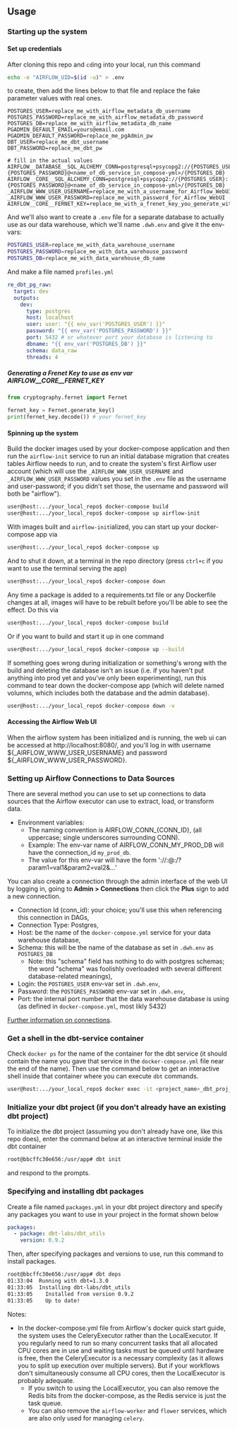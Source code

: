 
## Usage

### Starting up the system

#### Set up credentials
After cloning this repo and `cd`ing into your local, run this command

```bash
echo -e "AIRFLOW_UID=$(id -u)" > .env
```

to create, then add the lines below to that file and replace the fake parameter values with real ones.

```
POSTGRES_USER=replace_me_with_airflow_metadata_db_username
POSTGRES_PASSWORD=replace_me_with_airflow_metadata_db_password
POSTGRES_DB=replace_me_with_airflow_metadata_db_name
PGADMIN_DEFAULT_EMAIL=yours@email.com
PGADMIN_DEFAULT_PASSWORD=replace_me_pgAdmin_pw
DBT_USER=replace_me_dbt_username
DBT_PASSWORD=replace_me_dbt_pw

# fill in the actual values 
AIRFLOW__DATABASE__SQL_ALCHEMY_CONN=postgresql+psycopg2://{POSTGRES_USER}:{POSTGRES_PASSWORD}@<name_of_db_service_in_compose-yml>/{POSTGRES_DB}
AIRFLOW__CORE__SQL_ALCHEMY_CONN=postgresql+psycopg2://{POSTGRES_USER}:{POSTGRES_PASSWORD}@<name_of_db_service_in_compose-yml>/{POSTGRES_DB}
_AIRFLOW_WWW_USER_USERNAME=replace_me_with_a_username_for_Airflow_WebUI
_AIRFLOW_WWW_USER_PASSWORD=replace_me_with_password_for_Airflow_WebUI
AIRFLOW__CORE__FERNET_KEY=replace_me_with_a_frenet_key_you_generate_with_the_snippet_below
```

And we'll also want to create a `.env` file for a separate database to actually use as our data warehouse, which we'll name `.dwh.env` and give it the env-vars:

```bash
POSTGRES_USER=replace_me_with_data_warehouse_username
POSTGRES_PASSWORD=replace_me_with_data_warehouse_password
POSTGRES_DB=replace_me_with_data_warehouse_db_name
```

And make a file named `profiles.yml`

```yml
re_dbt_pg_raw:
  target: dev
  outputs:
    dev:
      type: postgres
      host: localhost
      user: user: "{{ env_var('POSTGRES_USER') }}"
      password: "{{ env_var('POSTGRES_PASSWORD') }}"
      port: 5432 # or whatever port your database is listening to
      dbname: "{{ env_var('POSTGRES_DB') }}"
      schema: data_raw
      threads: 4
```

##### Generating a Frenet Key to use as env var AIRFLOW__CORE__FERNET_KEY
```python
from cryptography.fernet import Fernet

fernet_key = Fernet.generate_key()
print(fernet_key.decode()) # your fernet_key
```


#### Spinning up the system

Build the docker images used by your docker-compose application and then run the `airflow-init` service to run an initial database migration that creates tables Airflow needs to run, and to create the system's first Airflow user account (which will use the `_AIRFLOW_WWW_USER_USERNAME` and `_AIRFLOW_WWW_USER_PASSWORD` values you set in the `.env` file as the username and user-password; if you didn't set those, the username and password will both be "airflow"). 

```bash
user@host:.../your_local_repo$ docker-compose build
user@host:.../your_local_repo$ docker-compose up airflow-init
```

With images built and `airflow-init`ialized, you can start up your docker-compose app via

```bash
user@host:.../your_local_repo$ docker-compose up
```

And to shut it down, at a terminal in the repo directory (press `ctrl+c` if you want to use the terminal serving the app)

```bash
user@host:.../your_local_repo$ docker-compose down
```

Any time a package is added to a requirements.txt file or any Dockerfile changes at all, images will have to be rebuilt before you'll be able to see the effect. Do this via 

```bash
user@host:.../your_local_repo$ docker-compose build
```

Or if you want to build and start it up in one command

```bash
user@host:.../your_local_repo$ docker-compose up --build
```

If something goes wrong during initialization or something's wrong with the build and deleting the database isn't an issue (i.e. if you haven't put anything into prod yet and you've only been experimenting), run this command to tear down the docker-compose app (which will delete named volumns, which includes both the database and the admin database).

```bash
user@host:.../your_local_repo$ docker-compose down -v
```

#### Accessing the Airflow Web UI

When the airflow system has been initialized and is running, the web ui can be accessed at http://localhost:8080/, and you'll log in with username ${_AIRFLOW_WWW_USER_USERNAME} and password ${_AIRFLOW_WWW_USER_PASSWORD}.

### Setting up Airflow Connections to Data Sources

There are several method you can use to set up connections to data sources that the Airflow executor can use to extract, load, or transform data.

* Environment variables:
  * The naming convention is AIRFLOW_CONN_{CONN_ID}, (all uppercase; single underscores surrounding CONN). 
  * Example: The env-var name of AIRFLOW_CONN_MY_PROD_DB will have the connection_id `my_prod_db`.
  * The value for this env-var will have the form '<conn-type>://<login>:<password>@<host>:<port>/<schema>?param1=val1&param2=val2&...'

You can also create a connection through the admin interface of the web UI by logging in, going to **Admin > Connections** then click the **Plus** sign to add a new connection.
* Connection Id (conn_id): your choice; you'll use this when referencing this connection in DAGs,
* Connection Type: Postgres,
* Host: be the name of the `docker-compose.yml` service for your data warehouse database,
* Schema: this will be the name of the database as set in `.dwh.env` as `POSTGRES_DB`
    * Note: this "schema" field has nothing to do with postgres schemas; the word "schema" was foolishly overloaded with several different database-related meanings),
* Login: the `POSTGRES_USER` env-var set in `.dwh.env`,
* Password: the `POSTGRES_PASSWORD` env-var set in `.dwh.env`,
* Port: the internal port number that the data warehouse database is using (as defined in `docker-compose.yml`, most likly 5432)



[Further information on connections](https://airflow.apache.org/docs/apache-airflow/stable/howto/connection.html).

### Get a shell in the dbt-service container

Check `docker ps` for the name of the container for the dbt service (it should contain the name you gave that service in the `docker-compose.yml` file near the end of the name). Then use the command below to get an interactive shell inside that container where you can execute `dbt` commands.

```bash
user@host:.../your_local_repo$ docker exec -it <project_name>_dbt_proj_1 /bin/bash
```

### Initialize your dbt project (if you don't already have an existing dbt project)

To initialize the dbt project (assuming you don't already have one, like this repo does), enter the command below at an interactive terminal inside the dbt container

```bash
root@bbcffc30e656:/usr/app# dbt init
```

and respond to the prompts.

### Specifying and installing dbt packages

Create a file named `packages.yml` in your dbt project directory and specify any packages you want to use in your project in the format shown below

```yml
packages:
  - package: dbt-labs/dbt_utils
    version: 0.9.2
```

Then, after specifying packages and versions to use, run this command to install packages.

```bash
root@bbcffc30e656:/usr/app# dbt deps
01:33:04  Running with dbt=1.3.0
01:33:05  Installing dbt-labs/dbt_utils
01:33:05    Installed from version 0.9.2
01:33:05    Up to date!
```

 









Notes:
* In the docker-compose.yml file from Airflow's docker quick start guide, the system uses the CeleryExecutor rather than the LocalExecutor. If you regularly need to run so many concurrent tasks that all allocated CPU cores are in use and waiting tasks must be queued until hardware is free, then the CeleryExecutor is a necessary complexity (as it allows you to split up execution over multiple servers). But if your workflows don't simultaneously consume all CPU cores, then the LocalExecutor is probably adequate.
  * If you switch to using the LocalExecutor, you can also remove the Redis bits from the docker-compose, as the Redis service is just the task queue.
  * You can also remove the `airflow-worker` and `flower` services, which are also only used for managing `celery`.



















